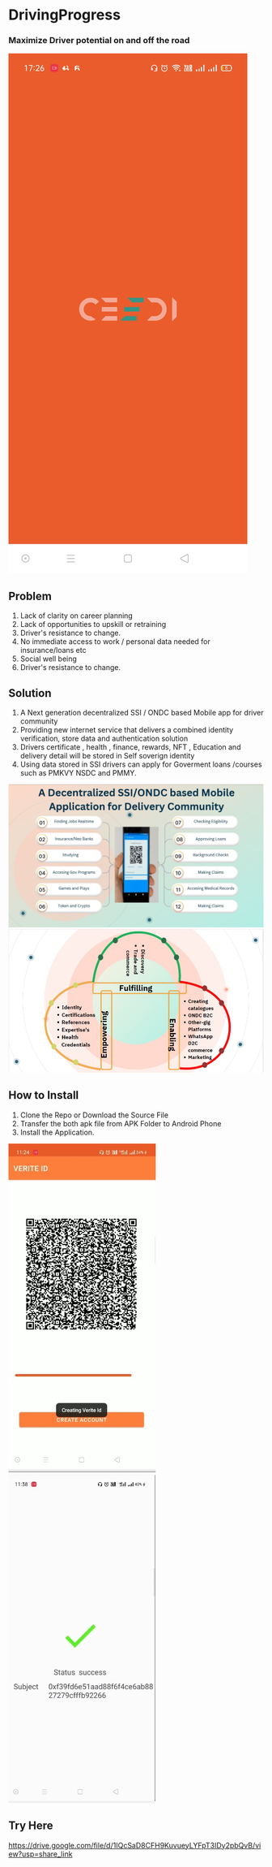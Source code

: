 # DrivingProgress
### Maximize Driver potential on and off the road

<img src='./ScreenShot/Ceedi.jpg' />


## Problem 
1. Lack of clarity on career planning
2. Lack of opportunities to upskill or retraining
3. Driver's resistance to change.
4. No immediate access to work / personal data needed for insurance/loans etc
5. Social well being
6. Driver's resistance to change.


## Solution 
1. A Next generation decentralized SSI / ONDC based Mobile app for driver community 
2. Providing new internet service that delivers a combined identity verification, store data and authentication solution
3. Drivers certificate , health , finance, rewards, NFT , Education and delivery detail will be stored in Self soverign identity
4. Using data stored in SSI drivers can apply for Goverment loans /courses such as PMKVY NSDC and PMMY.



<img src = './ScreenShot/community.jpg' />
<img src = './ScreenShot/three_reason.jpg' />

## How to Install
1.  Clone the Repo or Download the Source File
2.  Transfer the both apk file from APK Folder to Android Phone
3.  Install the Application.


<img src='./ScreenShot/VeriteId.jpg' />

<img src = './ScreenShot/verified.jpg' />

## Try Here
https://drive.google.com/file/d/1IQcSaD8CFH9KuvueyLYFpT3IDy2pbQvB/view?usp=share_link

